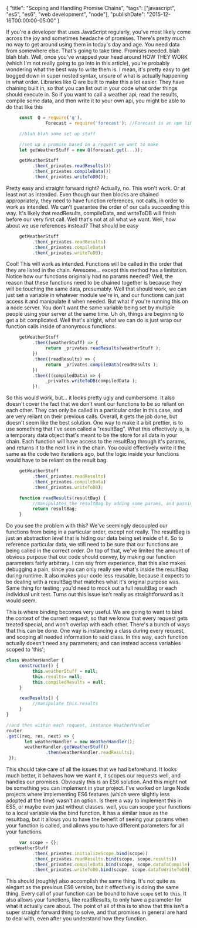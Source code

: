 <meta>
{
    "title": "Scoping and Handling Promise Chains",
    "tags": ["javascript", "es5", "es6", "web development",  "node"],
    "publishDate": "2015-12-16T00:00:00-05:00"
}
</meta>

If you're a developer that uses JavaScript regularly, you've most likely come across the joy and sometimes headache of promises. There's pretty much no way to get around using them in today's day and age. You need data from somewhere else. That's going to take time. Promises needed. blah blah blah. Well, once you've wrapped your head around HOW THEY WORK (which I'm not really going to go into in this article), you're probably wondering what the best way to write them is. I mean, it's pretty easy to get bogged down in super nested syntax, unsure of what is actually happening in what order. Libraries like Q are built to make this a lot easier. They have chaining built in, so that  you can list out in your code what order things should execute in. So if you want to call a weather api, read the results, compile some data, and then write it to your own api, you might be able to do that like this

``` JavaScript
     const  Q = require('q'),
               Forecast = require('forecast'); //Forecast is an npm library

     //blah blah some set up stuff

     //set up a promise based on a request we want to make
     let getWeatherStuff = new Q(forecast.get(...));

     getWeatherStuff
          .then(_privates.readResults())
          .then(_privates.compileData())
          .then(_privates.writeToDB());
```

Pretty easy and straight forward right? Actually, no. This won't work. Or at least not as intended. Even though our then blocks are chained appropriately, they need to have function references, not calls, in order to work as intended. We can't guarantee the order of our calls succeeding this way. It's likely that readResults, compileData, and writeToDB will finish before our very first call. Well that's not at all what we want. Well, how about we use references instead? That should be easy

``` JavaScript
     getWeatherStuff
          .then(_privates.readResults)
          .then(_privates.compileData)
          .then(_privates.writeToDB);
```

Cool! This will work as intended. Functions will be called in the order that they are listed in the chain. Awesome... except this method has a limitation. Notice how our functions originally had no params needed? Well, the reason that these functions need to be chained together is because they will be touching the same data, presumably. Well that should work, we can just set a variable in whatever module we're in, and our functions can just access it and manipulate it when needed. But what if you're running this on a node server. You don't want the same variable being set by multiple people using your server at the same time. Uh oh, things are beginning to get a bit complicated. Well that's alright, what we can do is just wrap our function calls inside of anonymous functions.

``` JavaScript
     getWeatherStuff
          .then((weatherStuff) => {
               return _privates.readResults(weatherStuff );
          })
          .then((readResults) => {
               return _privates.compileData(readResults );
          })
          .then(((compiledData) => {
               _privates.writeToDB(compiledData );
          });
```

So this would work, but... it looks pretty ugly and cumbersome. It also doesn't cover the fact that we don't want our functions to be so reliant on each other. They can only be called in a particular order in this case, and are very reliant on their previous calls. Overall, it gets the job done, but doesn't seem like the best solution. One way to make it a bit prettier, is to use something that I've seen called a "resultBag". What this effectively is, is a temporary data object that's meant to be the store for all data in your chain. Each function will have access to the resultBag through it's params, and returns it to the next link in the chain. You could effectively write it the same as the code two iterations ago, but the logic inside your functions would have to be reliant on the result bag.

``` JavaScript
     getWeatherStuff
          .then(_privates.readResults)
          .then(_privates.compileData)
          .then(_privates.writeToDB);

     function readResults(resultBag) {
          //manipulates the resultBag by adding some params, and passing it along
          return resultBag;
     }
```

Do you see the problem with this? We've seemingly decoupled our functions from being in a particular order, except not really. The resultBag is just an abstraction level that is hiding our data being set inside of it. So to reference particular data, we still need to be sure that our functions are being called in the correct order. On top of that, we've limited the amount of obvious purpose that our code should convey, by making our function parameters fairly arbitrary. I can say from experience, that this also makes debugging a pain, since you can only really see what's inside the resultBag during runtime. It also makes your code less reusable, because it expects to be dealing with a resultBag that matches what it's original purpose was. Same thing for testing; you'd need to mock out a full resultBag or each individual unit test. Turns out this issue isn't really as straightforward as it would seem.

This is where binding becomes very useful. We are going to want to bind the context of the current request, so that we know that every request gets treated special, and won't overlap with each other. There's a bunch of ways that this can be done. One way is instancing a class during every request, and scoping all needed information to said class. In this way, each function actually doesn't need any parameters, and can instead access variables scoped to 'this';

```JavaScript
class WeatherHandler {
     constructor() {
          this.weatherStuff = null;
          this.results= null;
          this.compiledResults = null;
     }

     readResults() {
          //manipulate this.results
     }
}

//and then within each request, instance WeatherHandler
router
.get((req, res, next) => {
       let weatherHandler = new WeatherHandler();
       weatherHandler.getWeatherStuff()
               .then(weatherHandler.readResults);
 });
```

This should take care of all the issues that we had beforehand. It looks much better, it behaves how we want it, it scopes our requests well, and handles our promises. Obviously this is an ES6 solution. And this might not be something you can implement in your project. I've worked on large Node projects where implementing ES6 features (which were slightly less adopted at the time) wasn't an option. Is there a way to implement this in ES5, or maybe even just without classes. well, you can scope  your functions to a local variable via the bind function. It has a similar issue as the resultbag, but it allows you to have the benefit of seeing your params when your function is called, and allows you to have different parameters for all your functions.

```JavaScript
     var scope = {};
 getWeatherStuff
          .then(_privates.initializeScope.bind(scope))
          .then(_privates.readResults.bind(scope, scope.results))
          .then(_privates.compileData.bind(scope, scope.dataToCompile))
          .then(_privates.writeToDB.bind(scope, scope.dataToWriteToDB));
```
This should (roughly) also accomplish the same thing. It's not quite as elegant as the previous ES6 version, but it effectively is doing the same thing. Every call of your function can be bound to have `scope` set to `this`. It also allows your functions, like readResults, to only have a parameter for what it actually care about. The point of all of this is to show that this isn't a super straight forward thing to solve, and that promises in general are hard to deal with, even after you understand how they function.


